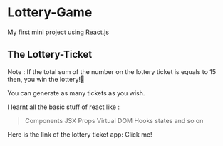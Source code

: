 # Lottery-Game
My first mini project using React.js

<h2>The Lottery-Ticket</h2>

Note :
If the total sum of the number on the lottery ticket is equals to 15 then, you win the lottery!🥳

You can generate as many tickets as you wish.


I learnt all the basic stuff of react like :
> Components
> JSX
> Props
> Virtual DOM
> Hooks
> states and so on

Here is the link of the lottery ticket app: <a action="https://kartikg2.github.io/Lottery-Game/">Click me!</a>
